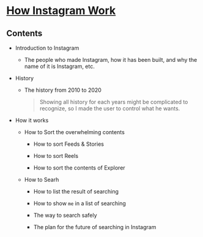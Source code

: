 # [How Instagram Work](https://cattynip.github.io/instagram-algorithm/html/index.html)

## Contents

- Introduction to Instagram

  - The people who made Instagram, how it has been built, and why the name of it is Instagram, etc.

- History

  - The history from 2010 to 2020

    > Showing all history for each years might be complicated to recognize, so I made the user to control what he wants.

- How it works

  - How to Sort the overwhelming contents

    - How to sort Feeds & Stories

    - How to sort Reels

    - How to sort the contents of Explorer

  - How to Searh

    - How to list the result of searching

    - How to show `me` in a list of searching

    - The way to search safely

    - The plan for the future of searching in Instagram
